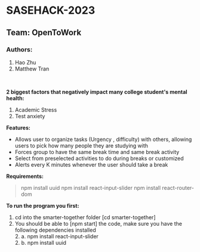 # SASEHACK-2023
## Team: OpenToWork
### Authors:
1. Hao Zhu
2. Matthew Tran
<br />

**2 biggest factors that negatively impact many college student's mental health:**<br />
 1. Academic Stress 
 2. Test anxiety

**Features:**
- Allows user to organize tasks (Urgency , difficulty) with others, allowing users to pick how many people they are studying with
- Forces group to have the same break time and same break activity
- Select from preselected activities to do during breaks or customized
- Alerts every K minutes whenever the user should take a break


**Requirements:**
> npm install uuid
> npm install react-input-slider 
> npm install react-router-dom

**To run the program you first:**
1. cd into the smarter-together folder [cd smarter-together]
2. You should be able to [npm start] the code, make sure you have the following dependencies installed<br />
    2. a. npm install react-input-slider<br />
    2. b. npm install uuid<br />
